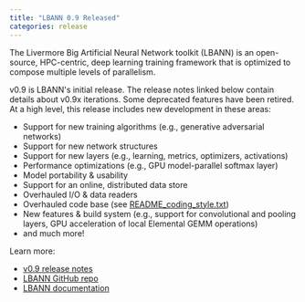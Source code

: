 ```yaml
---
title: "LBANN 0.9 Released"
categories: release
---
```


The Livermore Big Artificial Neural Network toolkit (LBANN) is an open-source, HPC-centric, deep learning training framework that is optimized to compose multiple levels of parallelism.

v0.9 is LBANN's initial release. The release notes linked below contain details about v0.9x iterations. Some deprecated features have been retired. At a high level, this release includes new development in these areas:
- Support for new training algorithms (e.g., generative adversarial networks)
- Support for new network structures
- Support for new layers (e.g., learning, metrics, optimizers, activations)
- Performance optimizations (e.g., GPU model-parallel softmax layer)
- Model portability & usability
- Support for an online, distributed data store
- Overhauled I/O & data readers
- Overhauled code base (see [README_coding_style.txt](https://github.com/LLNL/lbann/blob/develop/README_coding_style.txt))
- New features & build system (e.g., support for convolutional and pooling layers, GPU acceleration of local Elemental GEMM operations)
- and much more!

Learn more:
- [v0.9 release notes](https://github.com/LLNL/lbann/releases)
- [LBANN GitHub repo](https://github.com/LLNL/lbann)
- [LBANN documentation](https://github.com/LLNL/lbann/tree/develop/docs)
